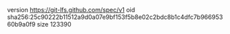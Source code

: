 version https://git-lfs.github.com/spec/v1
oid sha256:25c90222b11512a9d0a07e9bf153f5b8e02c2bdc8b1c4dfc7b96695360b9a0f9
size 123390
